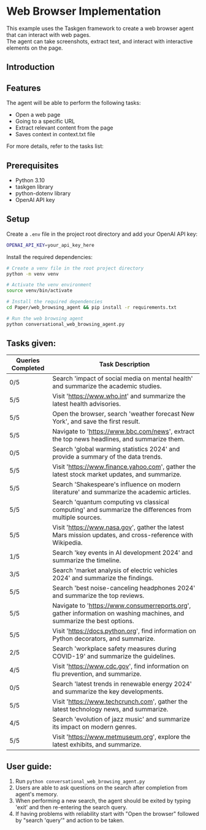 # Web Browser Implementation
This example uses the Taskgen framework to create a web browser agent that can interact with web pages.     
The agent can take screenshots, extract text, and interact with interactive elements on the page.

## Introduction

## Features
The agent will be able to perform the following tasks:
- Open a web page
- Going to a specific URL
- Extract relevant content from the page
- Saves context in context.txt file

For more details, refer to the tasks list:

## Prerequisites
- Python 3.10
- taskgen library
- python-dotenv library
- OpenAI API key

## Setup
Create a `.env` file in the project root directory and add your OpenAI API key:
```bash
OPENAI_API_KEY=your_api_key_here
```

Install the required dependencies:
```bash
# Create a venv file in the root project directory
python -m venv venv

# Activate the venv environment
source venv/bin/activate

# Install the required dependencies
cd Paper/web_browsing_agent && pip install -r requirements.txt

# Run the web browsing agent
python conversational_web_browsing_agent.py
```

## Tasks given:

| Queries Completed | Task Description |
|-------------------|------------------|
| 0/5 | Search 'impact of social media on mental health' and summarize the academic studies. |
| 5/5 | Visit 'https://www.who.int' and summarize the latest health advisories. |
| 5/5 | Open the browser, search 'weather forecast New York', and save the first result. |
| 5/5 | Navigate to 'https://www.bbc.com/news', extract the top news headlines, and summarize them. |
| 0/5 | Search 'global warming statistics 2024' and provide a summary of the data trends. |
| 5/5 | Visit 'https://www.finance.yahoo.com', gather the latest stock market updates, and summarize. |
| 5/5 | Search 'Shakespeare's influence on modern literature' and summarize the academic articles. |
| 5/5 | Search 'quantum computing vs classical computing' and summarize the differences from multiple sources. |
| 5/5 | Visit 'https://www.nasa.gov', gather the latest Mars mission updates, and cross-reference with Wikipedia. |
| 1/5 | Search 'key events in AI development 2024' and summarize the timeline. |
| 3/5 | Search 'market analysis of electric vehicles 2024' and summarize the findings. |
| 5/5 | Search 'best noise-canceling headphones 2024' and summarize the top reviews. |
| 5/5 | Navigate to 'https://www.consumerreports.org', gather information on washing machines, and summarize the best options. |
| 5/5 | Visit 'https://docs.python.org', find information on Python decorators, and summarize. |
| 2/5 | Search 'workplace safety measures during COVID-19' and summarize the guidelines. |
| 4/5 | Visit 'https://www.cdc.gov', find information on flu prevention, and summarize. |
| 0/5 | Search 'latest trends in renewable energy 2024' and summarize the key developments. |
| 5/5 | Visit 'https://www.techcrunch.com', gather the latest technology news, and summarize. |
| 4/5 | Search 'evolution of jazz music' and summarize its impact on modern genres. |
| 5/5 | Visit 'https://www.metmuseum.org', explore the latest exhibits, and summarize. |

## User guide:
1. Run `python conversational_web_browsing_agent.py`
2. Users are able to ask questions on the search after completion from agent's memory.
3. When performing a new search, the agent should be exited by typing 'exit' and then re-entering the search query.
4. If having problems with reliability start with "Open the browser" followed by "search 'query'" and action to be taken.